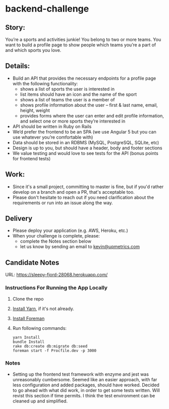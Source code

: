 # backend-challenge

## Story:
You’re a sports and activities junkie! You belong to two or more teams. You want to build a profile page to show people which teams you’re a part of and which sports you love. 

## Details:
* Build an API that provides the necessary endpoints for a profile page with the following functionality:  
  * shows a list of sports the user is interested in
  * list items should have an icon and the name of the sport
  * shows a list of teams the user is a member of
  * shows profile information about the user – first & last name, email, height, weight
  * provides forms where the user can enter and edit profile information, and select one or more sports they’re interested in
* API should be written in Ruby on Rails
* We’d prefer the frontend to be an SPA (we use Angular 5 but you can use whatever you’re comfortable with)
* Data should be stored in an RDBMS (MySQL, PostgreSQL, SQLite, etc)
* Design is up to you, but should have a header, body and footer sections
* We value testing and would love to see tests for the API (bonus points for frontend tests)

## Work:
* Since it's a small project, committing to master is fine, but if you'd rather develop on a branch and open a PR, that's acceptable too.
* Please don't hesitate to reach out if you need clarification about the requirements or run into an issue along the way.

## Delivery
* Please deploy your application (e.g. AWS, Heroku, etc.)
* When your challenge is complete, please:
  * complete the Notes section below
  * let us know by sending an email to kevin@upmetrics.com  
  
## Candidate Notes

URL: https://sleepy-fjord-28068.herokuapp.com/

### Instructions For Running the App Locally
1. Clone the repo
2. [Install Yarn](https://yarnpkg.com/en/docs/install#mac-stable), if it's not already.
3. [Install Foreman](https://github.com/ddollar/foreman)
3. Run following commands:

    ```
    yarn Install
    bundle Install
    rake db:create db:migrate db:seed
    foreman start -f Procfile.dev -p 3000
    ```

### Notes
- Setting up the frontend test framework with enzyme and jest was unreasonably cumbersome. Seemed like an easier approach, with far less configuration and added packages, should have worked. Decided to go ahead with what did work, in order to get some tests written. Will revist this section if time permits. I think the test environment can be cleaned up and simplified.
